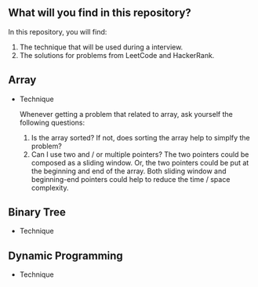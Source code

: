 ## What will you find in this repository? ##

In this repository, you will find:

1. The technique that will be used during a interview.
1. The solutions for problems from LeetCode and HackerRank. 


## Array
* Technique

  Whenever getting a problem that related to array, ask yourself the following questions:

  1. Is the array sorted? If not, does sorting the array help to simplfy the problem?
  2. Can I use two and / or multiple pointers? The two pointers could be composed as a sliding window. Or, the two pointers could be put at the beginning and end of the array. Both sliding window and beginning-end pointers could help to reduce the time / space complexity.

## Binary Tree
* Technique

## Dynamic Programming
* Technique
